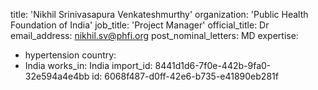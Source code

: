 title: 'Nikhil Srinivasapura Venkateshmurthy'
organization: 'Public Health Foundation of India'
job_title: 'Project Manager'
official_title: Dr
email_address: nikhil.sv@phfi.org
post_nominal_letters: MD
expertise:
  - hypertension
country:
  - India
works_in: India
import_id: 8441d1d6-7f0e-442b-9fa0-32e594a4e4bb
id: 6068f487-d0ff-42e6-b735-e41890eb281f
